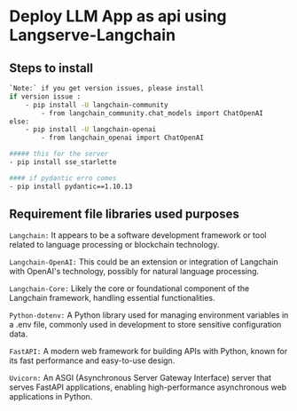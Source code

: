 # Deploy LLM App as api using Langserve-Langchain

## Steps to install
```bash
`Note:` if you get version issues, please install 
if version issue :
    - pip install -U langchain-community
        - from langchain_community.chat_models import ChatOpenAI
else:
    - pip install -U langchain-openai
        - from langchain_openai import ChatOpenAI

##### this for the server
- pip install sse_starlette

#### if pydantic erro comes
- pip install pydantic==1.10.13
```

## Requirement file libraries used purposes

`Langchain:` It appears to be a software development framework or tool related to language processing or blockchain technology.


`Langchain-OpenAI:` This could be an extension or integration of Langchain with OpenAI's technology, possibly for natural language processing.


`Langchain-Core:` Likely the core or foundational component of the Langchain framework, handling essential functionalities.


`Python-dotenv:` A Python library used for managing environment variables in a .env file, commonly used in development to store sensitive configuration data.


`FastAPI:` A modern web framework for building APIs with Python, known for its fast performance and easy-to-use design.


`Uvicorn:` An ASGI (Asynchronous Server Gateway Interface) server that serves FastAPI applications, enabling high-performance asynchronous web applications in Python.



